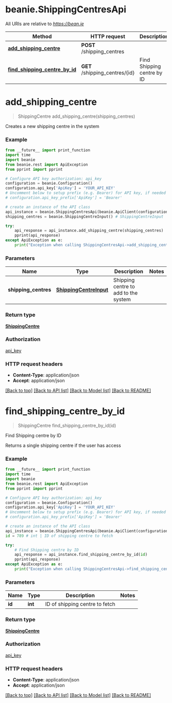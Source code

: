 # beanie.ShippingCentresApi

All URIs are relative to *https://bean.ie*

Method | HTTP request | Description
------------- | ------------- | -------------
[**add_shipping_centre**](ShippingCentresApi.md#add_shipping_centre) | **POST** /shipping_centres | 
[**find_shipping_centre_by_id**](ShippingCentresApi.md#find_shipping_centre_by_id) | **GET** /shipping_centres/{id} | Find Shipping centre by ID


# **add_shipping_centre**
> ShippingCentre add_shipping_centre(shipping_centres)



Creates a new shipping centre in the system

### Example
```python
from __future__ import print_function
import time
import beanie
from beanie.rest import ApiException
from pprint import pprint

# Configure API key authorization: api_key
configuration = beanie.Configuration()
configuration.api_key['ApiKey'] = 'YOUR_API_KEY'
# Uncomment below to setup prefix (e.g. Bearer) for API key, if needed
# configuration.api_key_prefix['ApiKey'] = 'Bearer'

# create an instance of the API class
api_instance = beanie.ShippingCentresApi(beanie.ApiClient(configuration))
shipping_centres = beanie.ShippingCentreInput() # ShippingCentreInput | Shipping centre to add to the system

try:
    api_response = api_instance.add_shipping_centre(shipping_centres)
    pprint(api_response)
except ApiException as e:
    print("Exception when calling ShippingCentresApi->add_shipping_centre: %s\n" % e)
```

### Parameters

Name | Type | Description  | Notes
------------- | ------------- | ------------- | -------------
 **shipping_centres** | [**ShippingCentreInput**](ShippingCentreInput.md)| Shipping centre to add to the system | 

### Return type

[**ShippingCentre**](ShippingCentre.md)

### Authorization

[api_key](../README.md#api_key)

### HTTP request headers

 - **Content-Type**: application/json
 - **Accept**: application/json

[[Back to top]](#) [[Back to API list]](../README.md#documentation-for-api-endpoints) [[Back to Model list]](../README.md#documentation-for-models) [[Back to README]](../README.md)

# **find_shipping_centre_by_id**
> ShippingCentre find_shipping_centre_by_id(id)

Find Shipping centre by ID

Returns a single shipping centre if the user has access

### Example
```python
from __future__ import print_function
import time
import beanie
from beanie.rest import ApiException
from pprint import pprint

# Configure API key authorization: api_key
configuration = beanie.Configuration()
configuration.api_key['ApiKey'] = 'YOUR_API_KEY'
# Uncomment below to setup prefix (e.g. Bearer) for API key, if needed
# configuration.api_key_prefix['ApiKey'] = 'Bearer'

# create an instance of the API class
api_instance = beanie.ShippingCentresApi(beanie.ApiClient(configuration))
id = 789 # int | ID of shipping centre to fetch

try:
    # Find Shipping centre by ID
    api_response = api_instance.find_shipping_centre_by_id(id)
    pprint(api_response)
except ApiException as e:
    print("Exception when calling ShippingCentresApi->find_shipping_centre_by_id: %s\n" % e)
```

### Parameters

Name | Type | Description  | Notes
------------- | ------------- | ------------- | -------------
 **id** | **int**| ID of shipping centre to fetch | 

### Return type

[**ShippingCentre**](ShippingCentre.md)

### Authorization

[api_key](../README.md#api_key)

### HTTP request headers

 - **Content-Type**: application/json
 - **Accept**: application/json

[[Back to top]](#) [[Back to API list]](../README.md#documentation-for-api-endpoints) [[Back to Model list]](../README.md#documentation-for-models) [[Back to README]](../README.md)

